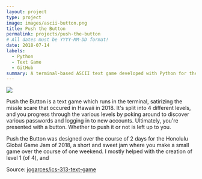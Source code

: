 ```yaml
---
layout: project
type: project
image: images/ascii-button.png
title: Push the Button
permalink: projects/push-the-button
# All dates must be YYYY-MM-DD format!
date: 2018-07-14
labels:
  - Python
  - Text Game
  - GitHub 
summary: A terminal-based ASCII text game developed with Python for the Honolulu Global Game Jam 2018
---
```


<img class="ui image" src="{{ site.baseurl }}/images/roommate-radar-header.png">

Push the Button is a text game which runs in the terminal, satirizing the missle scare that occured in Hawaii in 2018. 
It's split into 4 different levels, and you progress through the various levels by poking around to discover various passwords and logging in to new accounts.
Ultimately, you're presented with a button. 
Whether to push it or not is left up to you.

Push the Button was designed over the course of 2 days for the Honolulu Global Game Jam of 2018, a short and sweet jam where you make a small game over the course of one weekend.
I mostly helped with the creation of level 1 (of 4), and 

Source: <a href="https://github.com/jogarces/ics-313-text-game"><i class="large github icon "></i>jogarces/ics-313-text-game</a>
